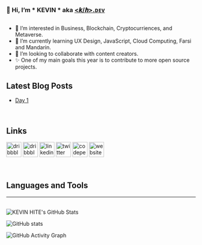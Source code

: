 ### 👋 Hi, I’m * KEVIN * aka [&#60;𝒌&#47;𝒉&#62;.ᴅᴇᴠ](https://kevinhite.dev)
##  
- 👀 I’m interested in Business, Blockchain, Cryptocurriences, and Metaverse.
- 🌱 I’m currently learning UX Design, JavaScript, Cloud Computing, Farsi and Mandarin.
- 💞️ I’m looking to collaborate with content creators.
- ✨ One of my main goals this year is to contribute to more open source projects.

## Latest Blog Posts
<!-- BLOG-POST-LIST:START -->
- [Day 1](https://journal.kevinhite.dev/post/672935506308431872)
<!-- BLOG-POST-LIST:END -->

<br/>

## Links

[<img src='https://cdn.jsdelivr.net/npm/simple-icons@3.0.1/icons/bitbucket.svg' alt='dribbble' height='40'>](https://www.bitbucket.org/kevinhitedev) 
[<img src='https://cdn.jsdelivr.net/npm/simple-icons@3.0.1/icons/dribbble.svg' alt='dribbble' height='40'>](https://www.dribbble.com/kevinhitedev)   [<img src='https://cdn.jsdelivr.net/npm/simple-icons@3.0.1/icons/linkedin.svg' alt='linkedin' height='40'>](https://www.linkedin.com/in/kevinhitedev/) [<img src='https://cdn.jsdelivr.net/npm/simple-icons@3.0.1/icons/twitter.svg' alt='twitter' height='40'>](https://twitter.com/kevinhitedev)  [<img src='https://cdn.jsdelivr.net/npm/simple-icons@3.0.1/icons/codepen.svg' alt='codepen' height='40'>](https://codepen.io/kevinhitedev)  [<img src='https://cdn.jsdelivr.net/npm/simple-icons@3.0.1/icons/jsfiddle.svg' alt='website' height='40'>](https://jsfiddle.net/user/kevinhitedev) 

<br/>

## Languages and Tools

---

<br/>
<img align="center" style="display:block;margin:0 auto;" alt="KEVIN HITE's GitHub Stats" src="https://github-readme-stats.vercel.app/api?username=kevinhitedev&show_icons=true&hide_borer=true"/>

![GitHub stats](https://github-readme-stats.vercel.app/api?username=kevinhitedev&show_icons=true)  

![GitHub Activity Graph](https://activity-graph.herokuapp.com/graph?username=kevinhitedev) 
